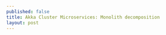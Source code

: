 ```yaml
---
published: false
title: Akka Cluster Microservices: Monolith decomposition
layout: post
---
```

